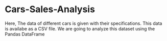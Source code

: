 # Cars-Sales-Analysis
Here, The data of different cars is given with their specifications.  This data is availabe as a CSV file. We are going to analyze this dataset using the Pandas DataFrame
